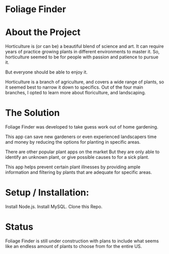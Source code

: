 # Foliage Finder

# About the Project
Horticulture is (or can be) a beautiful blend of science and art. 
It  can require years of practice growing plants in different environments to master it.
So, horticulture seemed to be for people with passion and patience to pursue it. 

But everyone should be able to enjoy it.

Horticulture is a branch of agriculture, and covers a wide range of plants, so it seemed best to narrow it down to specifics. Out of the four main branches, I opted to learn more about floriculture, and landscaping.


# The Solution

Foliage Finder was developed to take guess work out of home gardening.

This app can save new gardeners or even experienced landscapers time and money by reducing the options for planting in specific areas.

There are other popular plant apps on the market
But they are only able to identify an unknown plant, 
or give possible causes to for a sick plant. 

This app helps prevent certain plant illnesses by providing ample information and filtering by plants that are adequate for specific areas.


# Setup / Installation: 
Install Node.js.
Install MySQL.
Clone this Repo.

# Status
Foliage Finder is still under construction with plans to include what seems like an endless amount of plants to choose from for the entire US.

